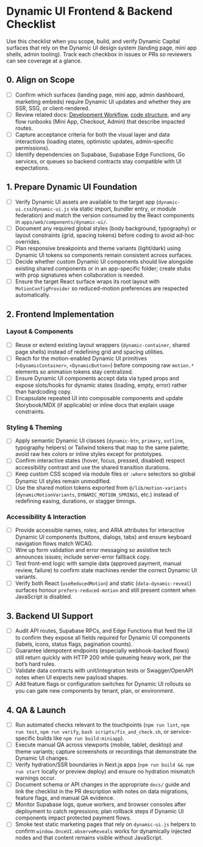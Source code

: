 # Dynamic UI Frontend & Backend Checklist

Use this checklist when you scope, build, and verify Dynamic Capital surfaces
that rely on the Dynamic UI design system (landing page, mini app shells, admin
tooling). Track each checkbox in issues or PRs so reviewers can see coverage at
a glance.

## 0. Align on Scope

- [ ] Confirm which surfaces (landing page, mini app, admin dashboard, marketing
      embeds) require Dynamic UI updates and whether they are SSR, SSG, or
      client-rendered.
- [ ] Review related docs: [Development Workflow](./DEVELOPMENT_WORKFLOW.md),
      [code structure](./code-structure.md), and any flow runbooks (Mini App,
      Checkout, Admin) that describe impacted routes.
- [ ] Capture acceptance criteria for both the visual layer and data
      interactions (loading states, optimistic updates, admin-specific
      permissions).
- [ ] Identify dependencies on Supabase, Supabase Edge Functions, Go services,
      or queues so backend contracts stay compatible with UI expectations.

## 1. Prepare Dynamic UI Foundation

- [ ] Verify Dynamic UI assets are available to the target app
      (`dynamic-ui.css`/`dynamic-ui.js` via static import, bundler entry, or
      module federation) and match the version consumed by the React components
      in `apps/web/components/dynamic-ui/`.
- [ ] Document any required global styles (body background, typography) or
      layout constraints (grid, spacing tokens) before coding to avoid ad-hoc
      overrides.
- [ ] Plan responsive breakpoints and theme variants (light/dark) using Dynamic
      UI tokens so components remain consistent across surfaces.
- [ ] Decide whether custom Dynamic UI components should live alongside existing
      shared components or in an app-specific folder; create stubs with prop
      signatures when collaboration is needed.
- [ ] Ensure the target React surface wraps its root layout with
      `MotionConfigProvider` so reduced-motion preferences are respected
      automatically.

## 2. Frontend Implementation

### Layout & Components

- [ ] Reuse or extend existing layout wrappers (`dynamic-container`, shared page
      shells) instead of redefining grid and spacing utilities.
- [ ] Reach for the motion-enabled Dynamic UI primitives (`<DynamicContainer>`,
      `<DynamicButton>`) before composing raw `motion.*` elements so animation
      tokens stay centralized.
- [ ] Ensure Dynamic UI components accept data via typed props and expose
      slots/hooks for dynamic states (loading, empty, error) rather than
      hardcoding copy.
- [ ] Encapsulate repeated UI into composable components and update
      Storybook/MDX (if applicable) or inline docs that explain usage
      constraints.

### Styling & Theming

- [ ] Apply semantic Dynamic UI classes (`dynamic-btn`, `primary`, `outline`,
      typography helpers) or Tailwind tokens that map to the same palette; avoid
      raw hex colors or inline styles except for prototypes.
- [ ] Confirm interactive states (hover, focus, pressed, disabled) respect
      accessibility contrast and use the shared transition durations.
- [ ] Keep custom CSS scoped via module files or `:where` selectors so global
      Dynamic UI styles remain unmodified.
- [ ] Use the shared motion tokens exported from `@/lib/motion-variants`
      (`dynamicMotionVariants`, `DYNAMIC_MOTION_SPRINGS`, etc.) instead of
      redefining easing, durations, or stagger timings.

### Accessibility & Interaction

- [ ] Provide accessible names, roles, and ARIA attributes for interactive
      Dynamic UI components (buttons, dialogs, tabs) and ensure keyboard
      navigation flows match WCAG.
- [ ] Wire up form validation and error messaging so assistive tech announces
      issues; include server-error fallback copy.
- [ ] Test front-end logic with sample data (approved payment, manual review,
      failure) to confirm state machines render the correct Dynamic UI variants.
- [ ] Verify both React (`useReducedMotion`) and static (`data-dynamic-reveal`)
      surfaces honour `prefers-reduced-motion` and still present content when
      JavaScript is disabled.

## 3. Backend UI Support

- [ ] Audit API routes, Supabase RPCs, and Edge Functions that feed the UI to
      confirm they expose all fields required for Dynamic UI components (labels,
      icons, status flags, pagination counts).
- [ ] Guarantee idempotent endpoints (especially webhook-backed flows) still
      return quickly with HTTP 200 while queueing heavy work, per the bot’s hard
      rules.
- [ ] Validate data contracts with unit/integration tests or Swagger/OpenAPI
      notes when UI expects new payload shapes.
- [ ] Add feature flags or configuration switches for Dynamic UI rollouts so you
      can gate new components by tenant, plan, or environment.

## 4. QA & Launch

- [ ] Run automated checks relevant to the touchpoints (`npm run lint`,
      `npm run test`, `npm run verify`, `bash scripts/fix_and_check.sh`, or
      service-specific builds like `npm run build:miniapp`).
- [ ] Execute manual QA across viewports (mobile, tablet, desktop) and theme
      variants; capture screenshots or recordings that demonstrate the Dynamic
      UI changes.
- [ ] Verify hydration/SSR boundaries in Next.js apps
      (`npm run build && npm run start` locally or preview deploy) and ensure no
      hydration mismatch warnings occur.
- [ ] Document schema or API changes in the appropriate `docs/` guide and link
      the checklist in the PR description with notes on data migrations, feature
      flags, and manual QA evidence.
- [ ] Monitor Supabase logs, queue workers, and browser consoles after
      deployment to catch regressions; plan rollback steps if Dynamic UI
      components impact protected payment flows.
- [ ] Smoke test static marketing pages that rely on `dynamic-ui.js` helpers to
      confirm `window.OnceUI.observeReveals` works for dynamically injected
      nodes and that content remains visible without JavaScript.
